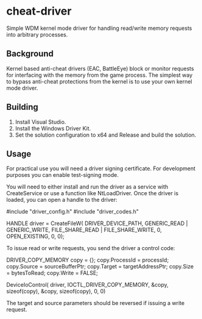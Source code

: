 # cheat-driver

Simple WDM kernel mode driver for handling read/write memory requests into arbitrary processes.

## Background

Kernel based anti-cheat drivers (EAC, BattleEye) block or monitor requests for interfacing with the memory from the game process. The simplest way to bypass anti-cheat protections from the kernel is to use your own kernel mode driver.

## Building

1. Install Visual Studio.
2. Install the Windows Driver Kit.
3. Set the solution configuration to x64 and Release and build the solution.

## Usage

For practical use you will need a driver signing certificate. For development purposes you can enable test-signing mode.

You will need to either install and run the driver as a service with CreateService or use a function like NtLoadDriver. Once the driver is loaded, you can open a handle to the driver:

#include "driver_config.h"
#include "driver_codes.h"

HANDLE driver = CreateFileW(
    DRIVER_DEVICE_PATH, 
    GENERIC_READ | GENERIC_WRITE, 
    FILE_SHARE_READ | FILE_SHARE_WRITE, 
    0, 
    OPEN_EXISTING, 
    0, 0);

To issue read or write requests, you send the driver a control code:

DRIVER_COPY_MEMORY copy = {};
copy.ProcessId = processId;
copy.Source = sourceBufferPtr;
copy.Target = targetAddressPtr;
copy.Size = bytesToRead;
copy.Write = FALSE;

DeviceIoControl(
    driver, 
    IOCTL_DRIVER_COPY_MEMORY,
     &copy, 
     sizeof(copy), 
     &copy, 
     sizeof(copy),
     0, 0)

The target and source parameters should be reversed if issuing a write request.
